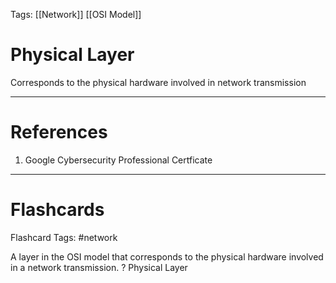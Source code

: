 Tags: [[Network]] [[OSI Model]]
# Physical Layer

Corresponds to the physical hardware involved in network transmission

---
# References

1. Google Cybersecurity Professional Certficate

---
# Flashcards

Flashcard Tags: #network 

A layer in the OSI model that corresponds to the physical hardware involved in a network transmission.
?
Physical Layer